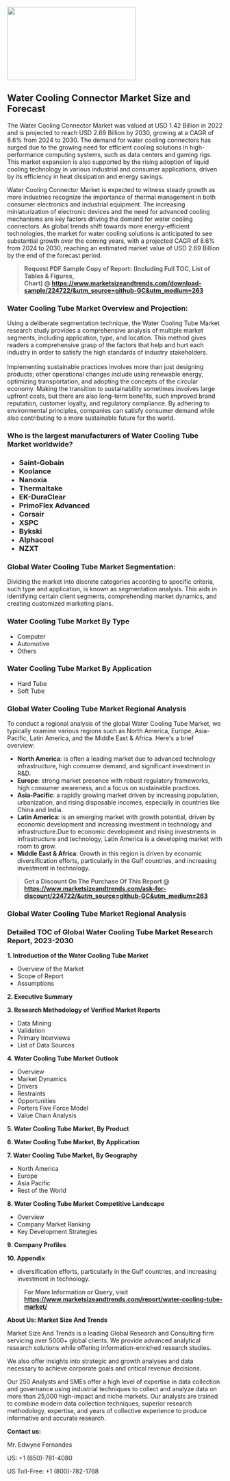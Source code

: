 <p><img class="alignnone size-medium wp-image-20088" src="https://ffe5etoiles.com/wp-content/uploads/2024/12/MST1-300x171.png" alt="" width="300" height="171" /></p><h2>Water Cooling Connector Market Size and Forecast</h2><p>The Water Cooling Connector Market was valued at USD 1.42 Billion in 2022 and is projected to reach USD 2.69 Billion by 2030, growing at a CAGR of 8.6% from 2024 to 2030. The demand for water cooling connectors has surged due to the growing need for efficient cooling solutions in high-performance computing systems, such as data centers and gaming rigs. This market expansion is also supported by the rising adoption of liquid cooling technology in various industrial and consumer applications, driven by its efficiency in heat dissipation and energy savings.</p><p>Water Cooling Connector Market is expected to witness steady growth as more industries recognize the importance of thermal management in both consumer electronics and industrial equipment. The increasing miniaturization of electronic devices and the need for advanced cooling mechanisms are key factors driving the demand for water cooling connectors. As global trends shift towards more energy-efficient technologies, the market for water cooling solutions is anticipated to see substantial growth over the coming years, with a projected CAGR of 8.6% from 2024 to 2030, reaching an estimated market value of USD 2.69 Billion by the end of the forecast period.</p></p><blockquote id="" class=""><strong>Request PDF Sample Copy of Report: (Including Full TOC, List of Tables &amp; Figures, Chart)&nbsp;@&nbsp;<strong><a href="https://www.marketsizeandtrends.com/download-sample/224722/&utm_source=github-GC&utm_medium=263" target="_blank">https://www.marketsizeandtrends.com/download-sample/224722/&utm_source=github-GC&utm_medium=263</a></strong></strong></blockquote><h3 id="" class="">Water Cooling Tube Market&nbsp;Overview and Projection:</h3><p id="" class="">Using a deliberate segmentation technique, the Water Cooling Tube Market research study provides a comprehensive analysis of multiple market segments, including application, type, and location. This method gives readers a comprehensive grasp of the factors that help and hurt each industry in order to satisfy the high standards of industry stakeholders. <br /> <br />Implementing sustainable practices involves more than just designing products; other operational changes include using renewable energy, optimizing transportation, and adopting the concepts of the circular economy. Making the transition to sustainability sometimes involves large upfront costs, but there are also long-term benefits, such improved brand reputation, customer loyalty, and regulatory compliance. By adhering to environmental principles, companies can satisfy consumer demand while also contributing to a more sustainable future for the world.</p><h3 id="" class="">Who is the largest manufacturers of&nbsp;Water Cooling Tube Market worldwide?</h3><h3 class=""><p><ul><li>Saint-Gobain </li><li> Koolance </li><li> Nanoxia </li><li> Thermaltake </li><li> EK-DuraClear </li><li> PrimoFlex Advanced </li><li> Corsair </li><li> XSPC </li><li> Bykski </li><li> Alphacool </li><li> NZXT</li></ul></p></h3><h3 id="" class="">Global&nbsp;Water Cooling Tube Market Segmentation:</h3><p id="" class="">Dividing the market into discrete categories according to specific criteria, such type and application, is known as segmentation analysis. This aids in identifying certain client segments, comprehending market dynamics, and creating customized marketing plans.</p><h3 id="" class="">Water Cooling Tube Market&nbsp;By Type</h3><p><p><ul><li>Computer</li><li> Automotive</li><li> Others</p></li></ul></p></p><h3 id="" class="">Water Cooling Tube Market&nbsp;By Application</h3><p class=""><p><ul><li>Hard Tube</li><li> Soft Tube</li></ul></p></p><h3 id="" class="">Global Water Cooling Tube Market Regional Analysis</h3><p id="" class="">To conduct a regional analysis of the global Water Cooling Tube Market, we typically examine various regions such as North America, Europe, Asia-Pacific, Latin America, and the Middle East &amp; Africa. Here's a brief overview:</p><ul><li><strong>North America</strong>: is often a leading market due to advanced technology infrastructure, high consumer demand, and significant investment in R&amp;D.</li><li><strong>Europe</strong>: strong market presence with robust regulatory frameworks, high consumer awareness, and a focus on sustainable practices.</li><li><strong>Asia-Pacific</strong>: a rapidly growing market driven by increasing population, urbanization, and rising disposable incomes, especially in countries like China and India.</li><li><strong>Latin America</strong>: is an emerging market with growth potential, driven by economic development and increasing investment in technology and infrastructure.Due to economic development and rising investments in infrastructure and technology, Latin America is a developing market with room to grow.</li><li><strong>Middle East &amp; Africa</strong>: Growth in this region is driven by economic diversification efforts, particularly in the Gulf countries, and increasing investment in technology.</li></ul><blockquote id="" class=""><strong>Get a Discount On The Purchase Of This Report @ <strong><a href="https://www.marketsizeandtrends.com/ask-for-discount/224722/&utm_source=github-GC&utm_medium=263" target="_blank">https://www.marketsizeandtrends.com/ask-for-discount/224722/&utm_source=github-GC&utm_medium=263</a></strong></strong></blockquote><h3 id="" class="">Global Water Cooling Tube Market Regional Analysis</h3><h3 id="" class="">Detailed TOC of Global Water Cooling Tube Market Research Report, 2023-2030</h3><p id="" class=""><strong>1. Introduction of the Water Cooling Tube Market</strong></p><ul><li>Overview of the Market</li><li>Scope of Report</li><li>Assumptions</li></ul><p id="" class=""><strong>2. Executive Summary</strong></p><p id="" class=""><strong>3. Research Methodology of Verified Market Reports</strong></p><ul><li>Data Mining</li><li>Validation</li><li>Primary Interviews</li><li>List of Data Sources</li></ul><p id="" class=""><strong>4. Water Cooling Tube Market Outlook</strong></p><ul><li>Overview</li><li>Market Dynamics</li><li>Drivers</li><li>Restraints</li><li>Opportunities</li><li>Porters Five Force Model</li><li>Value Chain Analysis</li></ul><p id="" class=""><strong>5. Water Cooling Tube Market, By Product</strong></p><p id="" class=""><strong>6. Water Cooling Tube Market, By Application</strong></p><p id="" class=""><strong>7. Water Cooling Tube Market, By Geography</strong></p><ul><li>North America</li><li>Europe</li><li>Asia Pacific</li><li>Rest of the World</li></ul><p id="" class=""><strong>8. Water Cooling Tube Market Competitive Landscape</strong></p><ul><li>Overview</li><li>Company Market Ranking</li><li>Key Development Strategies</li></ul><p id="" class=""><strong>9. Company Profiles</strong></p><p id="" class=""><strong>10. Appendix</strong></p><ul><li>diversification efforts, particularly in the Gulf countries, and increasing investment in technology.</li></ul><blockquote id="" class=""><strong>For More Information or Query, visit <strong><strong><a href="https://www.marketsizeandtrends.com/report/water-cooling-tube-market/" target="_blank">https://www.marketsizeandtrends.com/report/water-cooling-tube-market/</a></strong></strong></strong></blockquote><p id="" class=""><strong>About Us: Market Size And Trends</strong></p><p id="" class="">Market Size And Trends is a leading Global Research and Consulting firm servicing over 5000+ global clients. We provide advanced analytical research solutions while offering information-enriched research studies.</p><p id="" class="">We also offer insights into strategic and growth analyses and data necessary to achieve corporate goals and critical revenue decisions.</p><p id="" class="">Our 250 Analysts and SMEs offer a high level of expertise in data collection and governance using industrial techniques to collect and analyze data on more than 25,000 high-impact and niche markets. Our analysts are trained to combine modern data collection techniques, superior research methodology, expertise, and years of collective experience to produce informative and accurate research.</p><p id="" class=""><strong>Contact us:</strong></p><p id="" class="">Mr. Edwyne Fernandes</p><p id="" class="">US: +1 (650)-781-4080</p><p id="" class="">US Toll-Free: +1 (800)-782-1768</p>
